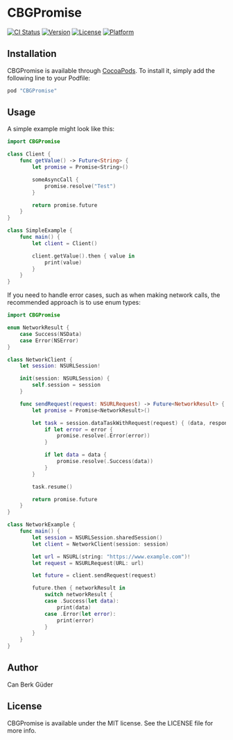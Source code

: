 # CBGPromise

[![CI Status](https://img.shields.io/circleci/project/cbguder/CBGPromise/master.svg)](https://circleci.com/gh/cbguder/CBGPromise/tree/master)
[![Version](https://img.shields.io/cocoapods/v/CBGPromise.svg?style=flat)](http://cocoapods.org/pods/CBGPromise)
[![License](https://img.shields.io/cocoapods/l/CBGPromise.svg?style=flat)](http://cocoapods.org/pods/CBGPromise)
[![Platform](https://img.shields.io/cocoapods/p/CBGPromise.svg?style=flat)](http://cocoapods.org/pods/CBGPromise)

## Installation

CBGPromise is available through [CocoaPods](http://cocoapods.org). To install it, simply add the following line to your Podfile:

```ruby
pod "CBGPromise"
```

## Usage

A simple example might look like this:

```swift
import CBGPromise

class Client {
    func getValue() -> Future<String> {
        let promise = Promise<String>()

        someAsyncCall {
            promise.resolve("Test")
        }

        return promise.future
    }
}

class SimpleExample {
    func main() {
        let client = Client()

        client.getValue().then { value in
            print(value)
        }
    }
}
```

If you need to handle error cases, such as when making network calls, the recommended approach is to use enum types:

```swift
import CBGPromise

enum NetworkResult {
    case Success(NSData)
    case Error(NSError)
}

class NetworkClient {
    let session: NSURLSession!

    init(session: NSURLSession) {
        self.session = session
    }

    func sendRequest(request: NSURLRequest) -> Future<NetworkResult> {
        let promise = Promise<NetworkResult>()

        let task = session.dataTaskWithRequest(request) { (data, response, error) in
            if let error = error {
                promise.resolve(.Error(error))
            }

            if let data = data {
                promise.resolve(.Success(data))
            }
        }

        task.resume()

        return promise.future
    }
}

class NetworkExample {
    func main() {
        let session = NSURLSession.sharedSession()
        let client = NetworkClient(session: session)

        let url = NSURL(string: "https://www.example.com")!
        let request = NSURLRequest(URL: url)

        let future = client.sendRequest(request)

        future.then { networkResult in
            switch networkResult {
            case .Success(let data):
                print(data)
            case .Error(let error):
                print(error)
            }
        }
    }
}
```

## Author

Can Berk Güder

## License

CBGPromise is available under the MIT license. See the LICENSE file for more info.

